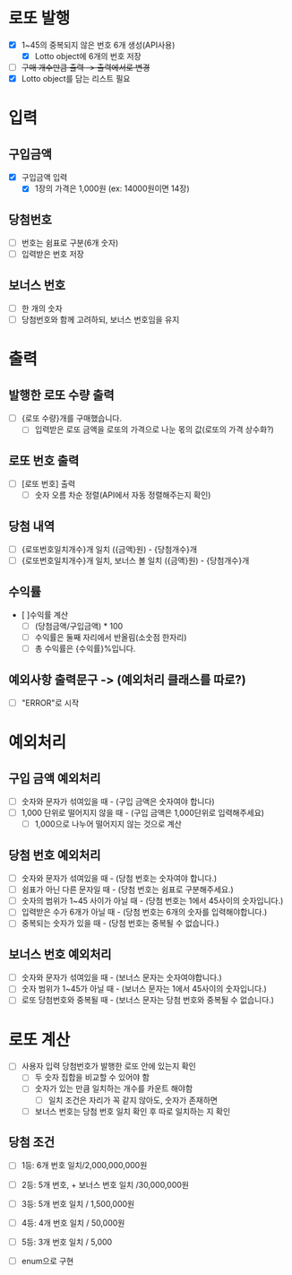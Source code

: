 # 로또 발행
- [x] 1~45의 중복되지 않은 번호 6개 생성(API사용)
  - [x] Lotto object에 6개의 번호 저장
 - [ ] ~~구매 개수만큼 출력 -> 출력에서로 변경~~
  - [x] Lotto object를 담는 리스트 필요

# 입력
## 구입금액
- [x] 구입금액 입력
  - [x] 1장의 가격은 1,000원 (ex: 14000원이면 14장)
## 당첨번호
- [ ] 번호는 쉼표로 구분(6개 숫자)
- [ ] 입력받은 번호 저장
## 보너스 번호
- [ ] 한 개의 숫자
- [ ] 당첨번호와 함께 고려하되, 보너스 번호임을 유지

# 출력
## 발행한 로또 수량 출력
- [ ] {로또 수량}개를 구매했습니다.
  - [ ] 입력받은 로또 금액을 로또의 가격으로 나눈 몫의 값(로또의 가격 상수화?)
## 로또 번호 출력
- [ ] [로또 번호] 출력
  - [ ] 숫자 오름 차순 정렬(API에서 자동 정렬해주는지 확인)
## 당첨 내역
- [ ] {로또번호일치개수}개 일치 ({금액}원) - {당첨개수}개
- [ ] {로또번호일치개수}개 일치, 보너스 볼 일치 ({금액}원) - {당첨개수}개

## 수익률
  - [ ]수익률 계산
    - [ ] (당첨금액/구입금액) * 100
    - [ ] 수익률은 둘째 자리에서 반올림(소숫점 한자리)
    - [ ] 총 수익률은 {수익률}%입니다. 
## 예외사항 출력문구 -> (예외처리 클래스를 따로?)
- [ ] "ERROR"로 시작

# 예외처리
## 구입 금액 예외처리
- [ ] 숫자와 문자가 섞여있을 때 - (구입 금액은 숫자여야 합니다)
- [ ] 1,000 단위로 떨어지지 않을 때 - (구입 금액은 1,000단위로 입력해주세요)
  - [ ] 1,000으로 나누어 떨어지지 않는 것으로 계산
## 당첨 번호 예외처리
- [ ] 숫자와 문자가 섞여있을 때 - (당첨 번호는 숫자여야 합니다.)
- [ ] 쉼표가 아닌 다른 문자일 때 - (당첨 번호는 쉼표로 구분해주세요.)
- [ ] 숫자의 범위가 1~45 사이가 아닐 때 - (당첨 번호는 1에서 45사이의 숫자입니다.)
- [ ] 입력받은 수가 6개가 아닐 때 - (당첨 번호는 6개의 숫자를 입력해야합니다.)
- [ ] 중복되는 숫자가 있을 때 - (당첨 번호는 중복될 수 없습니다.)

## 보너스 번호 예외처리
- [ ] 숫자와 문자가 섞여있을 때 - (보너스 문자는 숫자여야합니다.)
- [ ] 숫자 범위가 1~45가 아닐 때 - (보너스 문자는 1에서 45사이의 숫자입니다.)
- [ ] 로또 당첨번호와 중복될 때 - (보너스 문자는 당첨 번호와 중복될 수 없습니다.)

# 로또 계산
- [ ] 사용자 입력 당첨번호가 발행한 로또 안에 있는지 확인
  - [ ] 두 숫자 집합을 비교할 수 있어야 함
  - [ ] 숫자가 있는 만큼 일치하는 개수를 카운트 해야함
    - [ ] 일치 조건은 자리가 꼭 같지 않아도, 숫자가 존재하면 
  - [ ] 보너스 번호는 당첨 번호 일치 확인 후 따로 일치하는 지 확인
## 당첨 조건
- [ ] 1등: 6개 번호 일치/2,000,000,000원
- [ ] 2등: 5개 번호, + 보너스 번호 일치 /30,000,000원
- [ ] 3등: 5개 번호 일치 / 1,500,000원
- [ ] 4등: 4개 번호 일치 / 50,000원
- [ ] 5등: 3개 번호 일치 / 5,000
- [ ] enum으로 구현



